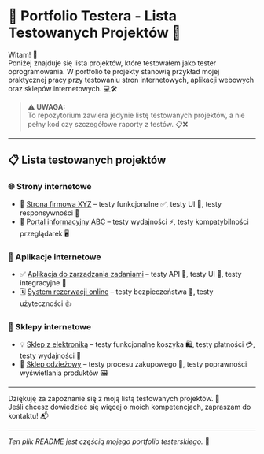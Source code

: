 # 🎯 Portfolio Testera - Lista Testowanych Projektów 🚀

Witam! 👋  
Poniżej znajduje się lista projektów, które testowałem jako tester oprogramowania. W portfolio te projekty stanowią przykład mojej praktycznej pracy przy testowaniu stron internetowych, aplikacji webowych oraz sklepów internetowych. 💻🛠️

> **⚠️ UWAGA:**  
> To repozytorium zawiera jedynie listę testowanych projektów, a nie pełny kod czy szczegółowe raporty z testów. 📋❌

---

## 📋 Lista testowanych projektów

### 🌐 Strony internetowe
- 🏢 [Strona firmowa XYZ](https://www.przykladowastrona1.pl) – testy funkcjonalne ✅, testy UI 🎨, testy responsywności 📱  
- 📰 [Portal informacyjny ABC](https://www.przykladowastrona2.pl) – testy wydajności ⚡, testy kompatybilności przeglądarek 🖥️  

### 📱 Aplikacje internetowe
- ✅ [Aplikacja do zarządzania zadaniami](https://app-tasks.example.com) – testy API 🔗, testy UI 🎯, testy integracyjne 🔄  
- 🗓️ [System rezerwacji online](https://booking.example.com) – testy bezpieczeństwa 🔐, testy użyteczności 👍  

### 🛒 Sklepy internetowe
- 💡 [Sklep z elektroniką](https://elektronika-shop.example.com) – testy funkcjonalne koszyka 🛍️, testy płatności 💳, testy wydajności 🚀  
- 👗 [Sklep odzieżowy](https://odziez-store.example.com) – testy procesu zakupowego 🛒, testy poprawności wyświetlania produktów 🖼️  

---

Dziękuję za zapoznanie się z moją listą testowanych projektów. 🙏  
Jeśli chcesz dowiedzieć się więcej o moich kompetencjach, zapraszam do kontaktu! 📬

---

*Ten plik README jest częścią mojego portfolio testerskiego.* 🎉
